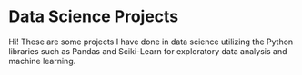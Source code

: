 # Data Science Projects
Hi! These are some projects I have done in data science utilizing the Python libraries such as Pandas and Sciki-Learn for exploratory data analysis and machine learning.
